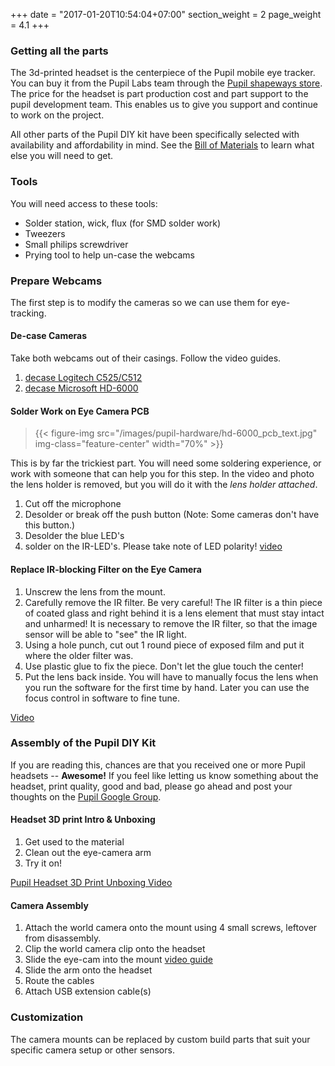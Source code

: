 +++
date = "2017-01-20T10:54:04+07:00"
section_weight = 2
page_weight = 4.1
+++

### Getting all the parts
The 3d-printed headset is the centerpiece of the Pupil mobile eye tracker. You can buy it from the Pupil Labs team through the [Pupil shapeways store](http://www.shapeways.com/shops/pupil_store). The price for the headset is part production cost and part support to the pupil development team.  This enables us to give you support and continue to work on the project. 

All other parts of the Pupil DIY kit have been specifically selected with availability and affordability in mind. See the [Bill of Materials][bom] to learn what else you will need to get.

### Tools
You will need access to these tools:

* Solder station, wick, flux (for SMD solder work)
* Tweezers
* Small philips screwdriver
* Prying tool to help un-case the webcams

### Prepare Webcams
The first step is to modify the cameras so we can use them for eye-tracking.

#### De-case Cameras
Take both webcams out of their casings. Follow the video guides.

1. [decase Logitech C525/C512](http://vimeo.com/59844059)
2. [decase Microsoft HD-6000](http://vimeo.com/53005603)

#### Solder Work on Eye Camera PCB

> {{< figure-img src="/images/pupil-hardware/hd-6000_pcb_text.jpg" img-class="feature-center" width="70%" >}}
	
This is by far the trickiest part. You will need some soldering experience, or work with someone that can help you for this step. In the video and photo the lens holder is removed, but you will do it with the *lens holder attached*.

1. Cut off the microphone
2. Desolder or break off the push button (Note: Some cameras don't have this button.)
3. Desolder the blue LED's
4. solder on the IR-LED's. Please take note of LED polarity! [video](http://youtu.be/O-FAXldfq94)

#### Replace IR-blocking Filter on the Eye Camera

1. Unscrew the lens from the mount.
2. Carefully remove the IR filter. Be very careful! The IR filter is a thin piece of coated glass and right behind it is a lens element that must stay intact and unharmed! It is necessary to remove the IR filter, so that the image sensor will be able to "see" the IR light.
3. Using a hole punch, cut out 1 round piece of exposed film and put it where the older filter was.
4. Use plastic glue to fix the piece. Don't let the glue touch the center!
5. Put the lens back inside. You will have to manually focus the lens when you run the software for the first time by hand. Later you can use the focus control in software to fine tune.

[Video](https://vimeo.com/59844058)

### Assembly of the Pupil DIY Kit
If you are reading this, chances are that you received one or more Pupil headsets -- **Awesome!** If you feel like letting us know something about the headset, print quality, good and bad, please go ahead and post your thoughts on the [Pupil Google Group][google-group].

#### Headset 3D print Intro & Unboxing
1. Get used to the material
2. Clean out the eye-camera arm
3. Try it on!

[Pupil Headset 3D Print Unboxing Video](http://www.youtube.com/watch?v=wF_ryq6uDdo)

#### Camera Assembly
1. Attach the world camera onto the mount using 4 small screws, leftover from disassembly.
2. Clip the world camera clip onto the headset
3. Slide the eye-cam into the mount [video guide](http://www.youtube.com/watch?v=wkV9Ye7psP4)
4. Slide the arm onto the headset
5. Route the cables
6. Attach USB extension cable(s)

### Customization
The camera mounts can be replaced by custom build parts that suit your specific camera setup or other sensors. 

[google-group]: http://groups.google.com/group/pupil-discuss
[bom]: https://docs.google.com/spreadsheet/pub?key=0Al-zbr5hUFxPdEdJY1Z0dGRXU18yU0JxTVQ3THBOZFE&single=true&gid=0&output=html